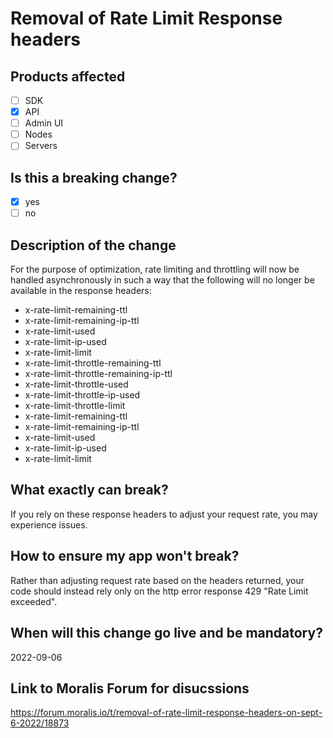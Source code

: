 # Removal of Rate Limit Response headers

## Products affected
- [ ] SDK
- [x] API
- [ ] Admin UI
- [ ] Nodes
- [ ] Servers

## Is this a breaking change?
- [x] yes
- [ ] no

## Description of the change

For the purpose of optimization, rate limiting and throttling will now be handled asynchronously in such a way that the following will no longer be available in the response headers:
- x-rate-limit-remaining-ttl
- x-rate-limit-remaining-ip-ttl
- x-rate-limit-used
- x-rate-limit-ip-used
- x-rate-limit-limit
- x-rate-limit-throttle-remaining-ttl
- x-rate-limit-throttle-remaining-ip-ttl
- x-rate-limit-throttle-used
- x-rate-limit-throttle-ip-used
- x-rate-limit-throttle-limit
- x-rate-limit-remaining-ttl
- x-rate-limit-remaining-ip-ttl
- x-rate-limit-used
- x-rate-limit-ip-used
- x-rate-limit-limit



## What exactly can break?

If you rely on these response headers to adjust your request rate, you may experience issues.

## How to ensure my app won't break?

Rather than adjusting request rate based on the headers returned, your code should instead rely only on the http error response 429 "Rate Limit exceeded". 

## When will this change go live and be mandatory?

2022-09-06

## Link to Moralis Forum for disucssions

https://forum.moralis.io/t/removal-of-rate-limit-response-headers-on-sept-6-2022/18873


